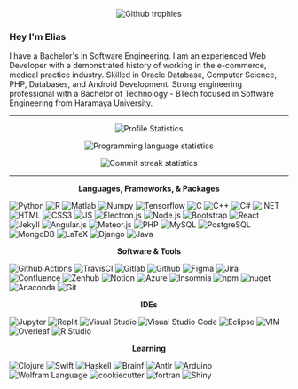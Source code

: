 <p align="center">
  <img src="https://github-profile-trophy.vercel.app/?username=eliasgetachewc1988&theme=onedark&margin-w=6&no-frame=true&no-bg=true&row=1)](https://github.com/ryo-ma/github-profile-trophy" alt="Github trophies">
</p>

### Hey I'm Elias ###

I have a Bachelor's in Software Engineering. I am an experienced Web Developer with a demonstrated history of working in the e-commerce, medical practice industry. Skilled in Oracle Database, Computer Science, PHP, Databases, and Android Development. Strong engineering professional with a Bachelor of Technology - BTech focused in Software Engineering from Haramaya University.

---
<p align="center">
  <img src="https://github-readme-stats.vercel.app/api?username=eliasgetachewc1988&count_private=true&show_icons=true&theme=onedark&hide_border=true&bg_color=00000000" alt="Profile Statistics">
</p>
<p align="center">
  <img src="https://github-readme-stats.vercel.app/api/top-langs/?username=eliasgetachewc1988&layout=compact&theme=onedark&hide_border=true&langs_count=9&bg_color=00000000" alt="Programming language statistics">
</p>
<p align="center">
  <img src="https://github-readme-streak-stats.herokuapp.com/?user=eliasgetachewc1988&theme=onedark&hide_border=true&background=00000000" alt="Commit streak statistics">
</p>

---

<p align="center"><b>Languages, Frameworks, & Packages</b></p>

![Python](https://img.shields.io/badge/-Python-2f363f?logo=python&logoColor=58aaef&style=for-the-badge)
![R](https://img.shields.io/badge/-R%20Language-2f363f?logo=R&logoColor=276DC3&style=for-the-badge)
![Matlab](https://img.shields.io/badge/-Matlab-2f363f?logo=data%3Aimage%2Fpng%3Bbase64%2CiVBORw0KGgoAAAANSUhEUgAAABAAAAAQCAMAAAAoLQ9TAAAAPFBMVEUAAAD%2F%2F%2F%2F%2F%2F%2F%2F%2F%2F%2F%2F%2F%2F%2F%2F%2F%2F%2F%2F%2F%2F%2F%2F%2F%2F%2F%2F%2F%2F%2F%2F%2F%2F%2F%2F%2F%2F%2F%2F%2F%2F%2F%2F%2F%2F%2F%2F%2F%2F%2F%2F%2F%2F%2F%2F%2F%2F%2F%2F%2F%2F%2F%2F%2F%2F%2F%2F%2F%2F%2F%2F%2F%2F%2F%2FYSWgTAAAAE3RSTlMAECAwQFBgb3B%2FgJCfoK%2B%2Fz9%2Fvh4WN5wAAAHBJREFUeNpVjtUBADEIQyl1F%2Fbf9SqcvS80CTxg1%2FAj0RDf3hCR%2BfQY56C%2BvSqB6PNjFHSaOO4tbon7xwTtRKfN%2FPFFTck6G%2F6RZodaHf9gRju4Xz8T484gC%2BzsE1bf1nmCjZh9x50YDpUGwhdTJVcXYgoG0xpKvkkAAAAASUVORK5CYII%3D&logoColor=white&style=for-the-badge)
![Numpy](https://img.shields.io/badge/-numpy-2f363f?logo=numpy&logoColor=013243&style=for-the-badge)
![Tensorflow](https://img.shields.io/badge/-Tensorflow-2f363f?logo=tensorflow&logoColor=FF6F00&style=for-the-badge)
![C](https://img.shields.io/badge/-C%20Language-2f363f?logo=c&logoColor=A8B9CC&style=for-the-badge)
![C++](https://img.shields.io/badge/-C++-2f363f?logo=cplusplus&logoColor=00599C&style=for-the-badge)
![C#](https://img.shields.io/badge/-C%23-2f363f?logo=C%20Sharp&logoColor=239120&style=for-the-badge)
![.NET](https://img.shields.io/badge/-.NET-2f363f?logo=Microsoft&logoColor=512BD4&style=for-the-badge)
![HTML](https://img.shields.io/badge/-HTML5-2f363f?logo=HTML5&logoColor=E34F26&style=for-the-badge)
![CSS3](https://img.shields.io/badge/-CSS3-2f363f?logo=CSS3&logoColor=1572B6&style=for-the-badge)
![JS](https://img.shields.io/badge/-Javascript-2f363f?logo=javascript&logoColor=F7DF1E&style=for-the-badge)
![Electron.js](https://img.shields.io/badge/-Electron%2Ejs-2f363f?logo=Electron&logoColor=47848F&style=for-the-badge)
![Node.js](https://img.shields.io/badge/-Node%2ejs-2f363f?logo=nodedotjs&logoColor=339933&style=for-the-badge)
![Bootstrap](https://img.shields.io/badge/-Bootstrap-2f363f?logo=bootstrap&logoColor=7952B3&style=for-the-badge)
![React](https://img.shields.io/badge/-React-2f363f?logo=React&logoColor=61DAFB&style=for-the-badge)
![Jekyll](https://img.shields.io/badge/-Jekyll-2f363f?logo=jekyll&logoColor=CC0000&style=for-the-badge)
![Angular.js](https://img.shields.io/badge/-Angular%2ejs-2f363f?logo=angularjs&logoColor=E23237&style=for-the-badge)
![Meteor.js](https://img.shields.io/badge/-Meteor%2ejs-2f363f?logo=meteor&logoColor=DE4F4F&style=for-the-badge)
![PHP](https://img.shields.io/badge/-php-2f363f?logo=php&logoColor=777BB4&style=for-the-badge)
![MySQL](https://img.shields.io/badge/-MySQL-2f363f?logo=mysql&logoColor=4479A1&style=for-the-badge)
![PostgreSQL](https://img.shields.io/badge/-PostgreSQL-2f363f?logo=postgresql&logoColor=4169E1&style=for-the-badge)
![MongoDB](https://img.shields.io/badge/-MongoDB-2f363f?logo=mongodb&logoColor=47A248&style=for-the-badge)
![LaTeX](https://img.shields.io/badge/-Latex-2f363f?logo=latex&logoColor=008080&style=for-the-badge)
![Django](https://img.shields.io/badge/-Django-2f363f?logo=django&logoColor=092E20&style=for-the-badge)
![Java](https://img.shields.io/badge/-Java-2f363f?logo=java&logoColor=007396&style=for-the-badge)


<p align="center"><b>Software & Tools</b></p>

![Github Actions](https://img.shields.io/badge/-Github%20Actions-2f363f?logo=githubactions&logoColor=2088FF&style=for-the-badge)
![TravisCI](https://img.shields.io/badge/-Travis%20CI-2f363f?logo=travisci&logoColor=3EAAAF&style=for-the-badge)
![Gitlab](https://img.shields.io/badge/-Gitlab-2f363f?logo=gitlab&logoColor=5E4234&style=for-the-badge)
![Github](https://img.shields.io/badge/-Github-2f363f?logo=github&logoColor=181717&style=for-the-badge)
![Figma](https://img.shields.io/badge/-Figma-2f363f?logo=figma&logoColor=F24E1E&style=for-the-badge)
![Jira](https://img.shields.io/badge/-Jira-2f363f?logo=jira%20software&logoColor=0052CC&style=for-the-badge)
![Confluence](https://img.shields.io/badge/-Confluence-2f363f?logo=confluence&logoColor=172B4D&style=for-the-badge)
![Zenhub](https://img.shields.io/badge/-Zenhub-2f363f?logo=%20software&logoColor=276DC3&style=for-the-badge)
![Notion](https://img.shields.io/badge/-Notion-2f363f?logo=Notion&logoColor=FFFFFF&style=for-the-badge)
![Azure](https://img.shields.io/badge/-Azure%20Devops-2f363f?logo=azuredevops&logoColor=0078D7&style=for-the-badge)
![Insomnia](https://img.shields.io/badge/-insomnia%20Devops-2f363f?logo=insomnia&logoColor=4000BF&style=for-the-badge)
![npm](https://img.shields.io/badge/-npm-2f363f?logo=npm&logoColor=CB3837&style=for-the-badge)
![nuget](https://img.shields.io/badge/-nuget-2f363f?logo=nuget&logoColor=004880&style=for-the-badge)
![Anaconda](https://img.shields.io/badge/-anaconda-2f363f?logo=anaconda&logoColor=019733&style=for-the-badge)
![Git](https://img.shields.io/badge/-Git-2f363f?logo=git&logoColor=F05032&style=for-the-badge)

<p align="center"><b>IDEs</b></p>

![Jupyter](https://img.shields.io/badge/-Jupyter-2f363f?logo=jupyter&logoColor=F37626&style=for-the-badge)
![Replit](https://img.shields.io/badge/-Replit-2f363f?logo=replit&logoColor=667881&style=for-the-badge)
![Visual Studio](https://img.shields.io/badge/-Visual%20Studio-2f363f?logo=visual%20studio&logoColor=5C2D91&style=for-the-badge)
![Visual Studio Code](https://img.shields.io/badge/-VS%20Code-2f363f?logo=visual%20studio%20code&logoColor=007ACC&style=for-the-badge)
![Eclipse](https://img.shields.io/badge/-Eclipse-2f363f?logo=eclipse&logoColor=2C2255&style=for-the-badge)
![VIM](https://img.shields.io/badge/-VIM-2f363f?logo=vim&logoColor=019733&style=for-the-badge)
![Overleaf](https://img.shields.io/badge/-Overleaf-2f363f?logo=overleaf&logoColor=47A141&style=for-the-badge)
![R Studio](https://img.shields.io/badge/-R%20Studio-2f363f?logo=rstudio&logoColor=58aaef&style=for-the-badge)


<p align="center"><b>Learning</b></p>

![Clojure](https://img.shields.io/badge/-Clojure-2f363f?logo=clojure&logoColor=5881D8&style=for-the-badge)
![Swift](https://img.shields.io/badge/-Swift-2f363f?logo=swift&logoColor=F05138&style=for-the-badge)
![Haskell](https://img.shields.io/badge/-Haskell-2f363f?logo=Haskell&logoColor=5D4F85&style=for-the-badge)
![Brainf](https://img.shields.io/badge/-Brainf-2f363f?logo=brainf&logoColor=5D4F85&style=for-the-badge)
![Antlr](https://img.shields.io/badge/-Antlr-2f363f?logo=Antlr&logoColor=5D4F85&style=for-the-badge)
![Arduino](https://img.shields.io/badge/-Arduino-2f363f?logo=Arduino&logoColor=00979D&style=for-the-badge)
![Wolfram Language](https://img.shields.io/badge/-Wolfram%20Language-2f363f?logo=wolframlanguage&logoColor=DD1100&style=for-the-badge)
![cookiecutter](https://img.shields.io/badge/-Cookiecutter-2f363f?logo=Cookiecutter&logoColor=D4AA00&style=for-the-badge)
![fortran](https://img.shields.io/badge/-fortran-2f363f?logo=fortran&logoColor=734F96&style=for-the-badge)
![Shiny](https://img.shields.io/badge/-Shiny-2f363f?logo=rstudio&logoColor=58aaef&style=for-the-badge)
